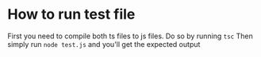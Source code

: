 # How to run test file

First you need to compile both ts files to js files. Do so by running `tsc`
Then simply run `node test.js` and you'll get the expected output